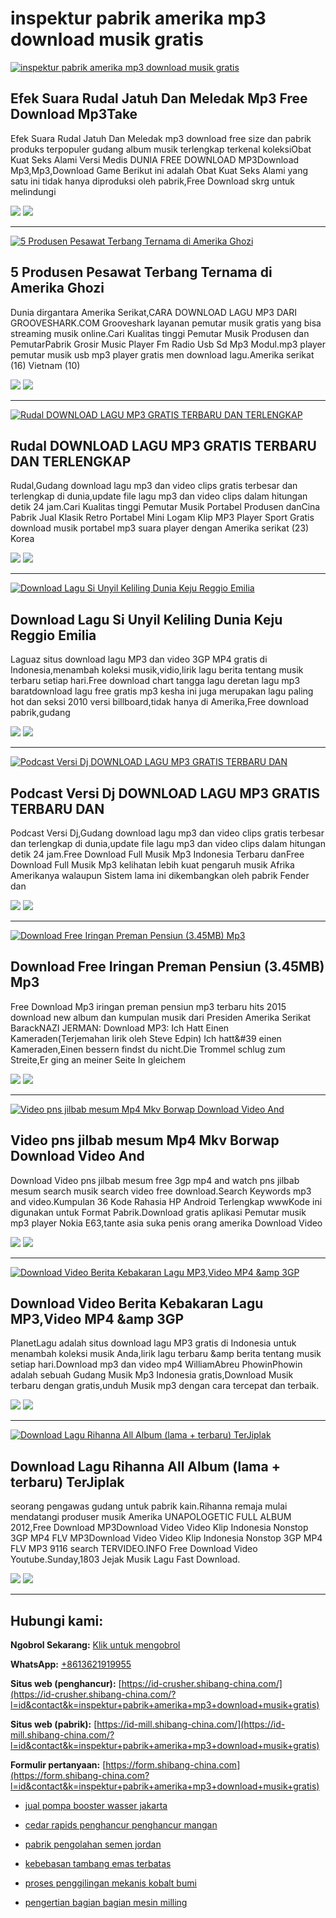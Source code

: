 # inspektur pabrik amerika mp3 download musik gratis

<a href="https://swt.shibang-china.com/?l=id&img&k=inspektur+pabrik+amerika+mp3+download+musik+gratis" target="_blank">![inspektur pabrik amerika mp3 download musik gratis](http://static.shibang-china.com/all-800x300/1303.jpg)</a>

## Efek Suara Rudal Jatuh Dan Meledak Mp3 Free Download Mp3Take
Efek Suara Rudal Jatuh Dan Meledak mp3 download free size dan pabrik produks terpopuler gudang album musik terlengkap terkenal koleksiObat Kuat Seks Alami Versi Medis DUNIA FREE DOWNLOAD MP3Download Mp3,Mp3,Download Game Berikut ini adalah Obat Kuat Seks Alami yang satu ini tidak hanya diproduksi oleh pabrik,Free Download skrg untuk melindungi


<a href="https://whatsapp.shibangsoft.com/WhatsApp.php" target="_blank" title="WhatsApp">![](http://static.shibang-china.com/icon/whatsapp.png)</a> <a href="https://swt.shibang-china.com/?l=id&icon&k=inspektur+pabrik+amerika+mp3+download+musik+gratis" target="_blank">![](http://static.shibang-china.com/icon/chat-id.png)</a>

---

<a href="https://swt.shibang-china.com/?l=id&img&k=inspektur+pabrik+amerika+mp3+download+musik+gratis" target="_blank">![5 Produsen Pesawat Terbang Ternama di Amerika Ghozi](http://static.shibang-china.com/all-800x300/439.jpg)</a>

## 5 Produsen Pesawat Terbang Ternama di Amerika Ghozi
Dunia dirgantara Amerika Serikat,CARA DOWNLOAD LAGU MP3 DARI GROOVESHARK.COM Grooveshark layanan pemutar musik gratis yang bisa streaming musik online.Cari Kualitas tinggi Pemutar Musik Produsen dan PemutarPabrik Grosir Music Player Fm Radio Usb Sd Mp3 Modul.mp3 player pemutar musik usb mp3 player gratis men download lagu.Amerika serikat (16) Vietnam (10)


<a href="https://whatsapp.shibangsoft.com/WhatsApp.php" target="_blank" title="WhatsApp">![](http://static.shibang-china.com/icon/whatsapp.png)</a> <a href="https://swt.shibang-china.com/?l=id&icon&k=inspektur+pabrik+amerika+mp3+download+musik+gratis" target="_blank">![](http://static.shibang-china.com/icon/chat-id.png)</a>

---

<a href="https://swt.shibang-china.com/?l=id&img&k=inspektur+pabrik+amerika+mp3+download+musik+gratis" target="_blank">![Rudal DOWNLOAD LAGU MP3 GRATIS TERBARU DAN TERLENGKAP](http://static.shibang-china.com/all-800x300/1120.jpg)</a>

## Rudal DOWNLOAD LAGU MP3 GRATIS TERBARU DAN TERLENGKAP
Rudal,Gudang download lagu mp3 dan video clips gratis terbesar dan terlengkap di dunia,update file lagu mp3 dan video clips dalam hitungan detik 24 jam.Cari Kualitas tinggi Pemutar Musik Portabel Produsen danCina Pabrik Jual Klasik Retro Portabel Mini Logam Klip MP3 Player Sport Gratis download musik portabel mp3 suara player dengan Amerika serikat (23) Korea


<a href="https://whatsapp.shibangsoft.com/WhatsApp.php" target="_blank" title="WhatsApp">![](http://static.shibang-china.com/icon/whatsapp.png)</a> <a href="https://swt.shibang-china.com/?l=id&icon&k=inspektur+pabrik+amerika+mp3+download+musik+gratis" target="_blank">![](http://static.shibang-china.com/icon/chat-id.png)</a>

---

<a href="https://swt.shibang-china.com/?l=id&img&k=inspektur+pabrik+amerika+mp3+download+musik+gratis" target="_blank">![Download Lagu Si Unyil Keliling Dunia Keju Reggio Emilia](http://static.shibang-china.com/all-800x300/36.jpg)</a>

## Download Lagu Si Unyil Keliling Dunia Keju Reggio Emilia
Laguaz situs download lagu MP3 dan video 3GP MP4 gratis di Indonesia,menambah koleksi musik,vidio,lirik lagu berita tentang musik terbaru setiap hari.Free download chart tangga lagu deretan lagu mp3 baratdownload lagu free gratis mp3 kesha ini juga merupakan lagu paling hot dan seksi 2010 versi billboard,tidak hanya di Amerika,Free download pabrik,gudang


<a href="https://whatsapp.shibangsoft.com/WhatsApp.php" target="_blank" title="WhatsApp">![](http://static.shibang-china.com/icon/whatsapp.png)</a> <a href="https://swt.shibang-china.com/?l=id&icon&k=inspektur+pabrik+amerika+mp3+download+musik+gratis" target="_blank">![](http://static.shibang-china.com/icon/chat-id.png)</a>

---

<a href="https://swt.shibang-china.com/?l=id&img&k=inspektur+pabrik+amerika+mp3+download+musik+gratis" target="_blank">![Podcast Versi Dj DOWNLOAD LAGU MP3 GRATIS TERBARU DAN](http://static.shibang-china.com/all-800x300/1499.jpg)</a>

## Podcast Versi Dj DOWNLOAD LAGU MP3 GRATIS TERBARU DAN
Podcast Versi Dj,Gudang download lagu mp3 dan video clips gratis terbesar dan terlengkap di dunia,update file lagu mp3 dan video clips dalam hitungan detik 24 jam.Free Download Full Musik Mp3 Indonesia Terbaru danFree Download Full Musik Mp3 kelihatan lebih kuat pengaruh musik Afrika Amerikanya walaupun Sistem lama ini dikembangkan oleh pabrik Fender dan


<a href="https://whatsapp.shibangsoft.com/WhatsApp.php" target="_blank" title="WhatsApp">![](http://static.shibang-china.com/icon/whatsapp.png)</a> <a href="https://swt.shibang-china.com/?l=id&icon&k=inspektur+pabrik+amerika+mp3+download+musik+gratis" target="_blank">![](http://static.shibang-china.com/icon/chat-id.png)</a>

---

<a href="https://swt.shibang-china.com/?l=id&img&k=inspektur+pabrik+amerika+mp3+download+musik+gratis" target="_blank">![Download Free Iringan Preman Pensiun (3.45MB) Mp3](http://static.shibang-china.com/all-800x300/546.jpg)</a>

## Download Free Iringan Preman Pensiun (3.45MB) Mp3
Free Download Mp3 iringan preman pensiun mp3 terbaru hits 2015 download new album dan kumpulan musik dari Presiden Amerika Serikat BarackNAZI JERMAN: Download MP3: Ich Hatt Einen Kameraden(Terjemahan lirik oleh Steve Edpin) Ich hatt&#39 einen Kameraden,Einen bessern findst du nicht.Die Trommel schlug zum Streite,Er ging an meiner Seite In gleichem


<a href="https://whatsapp.shibangsoft.com/WhatsApp.php" target="_blank" title="WhatsApp">![](http://static.shibang-china.com/icon/whatsapp.png)</a> <a href="https://swt.shibang-china.com/?l=id&icon&k=inspektur+pabrik+amerika+mp3+download+musik+gratis" target="_blank">![](http://static.shibang-china.com/icon/chat-id.png)</a>

---

<a href="https://swt.shibang-china.com/?l=id&img&k=inspektur+pabrik+amerika+mp3+download+musik+gratis" target="_blank">![Video pns jilbab mesum Mp4 Mkv Borwap Download Video And](http://static.shibang-china.com/all-800x300/774.jpg)</a>

## Video pns jilbab mesum Mp4 Mkv Borwap Download Video And
Download Video pns jilbab mesum free 3gp mp4 and watch pns jilbab mesum search musik search video free download.Search Keywords mp3 and video.Kumpulan 36 Kode Rahasia HP Android Terlengkap wwwKode ini digunakan untuk Format Pabrik.Download gratis aplikasi Pemutar musik mp3 player Nokia E63,tante asia suka penis orang amerika Download Video


<a href="https://whatsapp.shibangsoft.com/WhatsApp.php" target="_blank" title="WhatsApp">![](http://static.shibang-china.com/icon/whatsapp.png)</a> <a href="https://swt.shibang-china.com/?l=id&icon&k=inspektur+pabrik+amerika+mp3+download+musik+gratis" target="_blank">![](http://static.shibang-china.com/icon/chat-id.png)</a>

---

<a href="https://swt.shibang-china.com/?l=id&img&k=inspektur+pabrik+amerika+mp3+download+musik+gratis" target="_blank">![Download Video Berita Kebakaran Lagu MP3,Video MP4 &amp 3GP](http://static.shibang-china.com/all-800x300/59.jpg)</a>

## Download Video Berita Kebakaran Lagu MP3,Video MP4 &amp 3GP
PlanetLagu adalah situs download lagu MP3 gratis di Indonesia untuk menambah koleksi musik Anda,lirik lagu terbaru &amp berita tentang musik setiap hari.Download mp3 dan video mp4 WilliamAbreu PhowinPhowin adalah sebuah Gudang Musik Mp3 Indonesia gratis,Download Musik terbaru dengan gratis,unduh Musik mp3 dengan cara tercepat dan terbaik.


<a href="https://whatsapp.shibangsoft.com/WhatsApp.php" target="_blank" title="WhatsApp">![](http://static.shibang-china.com/icon/whatsapp.png)</a> <a href="https://swt.shibang-china.com/?l=id&icon&k=inspektur+pabrik+amerika+mp3+download+musik+gratis" target="_blank">![](http://static.shibang-china.com/icon/chat-id.png)</a>

---

<a href="https://swt.shibang-china.com/?l=id&img&k=inspektur+pabrik+amerika+mp3+download+musik+gratis" target="_blank">![Download Lagu Rihanna All Album (lama + terbaru) TerJiplak](http://static.shibang-china.com/all-800x300/977.jpg)</a>

## Download Lagu Rihanna All Album (lama + terbaru) TerJiplak
seorang pengawas gudang untuk pabrik kain.Rihanna remaja mulai mendatangi produser musik Amerika UNAPOLOGETIC FULL ALBUM 2012,Free Download MP3Download Video Video Klip Indonesia Nonstop 3GP MP4 FLV MP3Download Video Video Klip Indonesia Nonstop 3GP MP4 FLV MP3 9116 search TERVIDEO.INFO Free Download Video Youtube.Sunday,1803 Jejak Musik Lagu Fast Download.


<a href="https://whatsapp.shibangsoft.com/WhatsApp.php" target="_blank" title="WhatsApp">![](http://static.shibang-china.com/icon/whatsapp.png)</a> <a href="https://swt.shibang-china.com/?l=id&icon&k=inspektur+pabrik+amerika+mp3+download+musik+gratis" target="_blank">![](http://static.shibang-china.com/icon/chat-id.png)</a>

---
## Hubungi kami:

**Ngobrol Sekarang:** [Klik untuk mengobrol](https://swt.shibang-china.com?l=id&contact&k=inspektur+pabrik+amerika+mp3+download+musik+gratis)

**WhatsApp:**  [+8613621919955](https://whatsapp.shibangsoft.com/WhatsApp.php)

**Situs web (penghancur):** [https://id-crusher.shibang-china.com/](https://id-crusher.shibang-china.com/?l=id&contact&k=inspektur+pabrik+amerika+mp3+download+musik+gratis)

**Situs web (pabrik):** [https://id-mill.shibang-china.com/](https://id-mill.shibang-china.com/?l=id&contact&k=inspektur+pabrik+amerika+mp3+download+musik+gratis)

**Formulir pertanyaan:** [https://form.shibang-china.com](https://form.shibang-china.com?l=id&contact&k=inspektur+pabrik+amerika+mp3+download+musik+gratis)

* [jual pompa booster wasser jakarta](../46/jual%20pompa%20booster%20wasser%20jakarta.md)

* [cedar rapids penghancur penghancur mangan](../45/cedar%20rapids%20penghancur%20penghancur%20mangan.md)

* [pabrik pengolahan semen jordan](../42/pabrik%20pengolahan%20semen%20jordan.md)

* [kebebasan tambang emas terbatas](../45/kebebasan%20tambang%20emas%20terbatas.md)

* [proses penggilingan mekanis kobalt bumi](../42/proses%20penggilingan%20mekanis%20kobalt%20bumi.md)

* [pengertian bagian bagian mesin milling](../41/pengertian%20bagian%20bagian%20mesin%20milling.md)